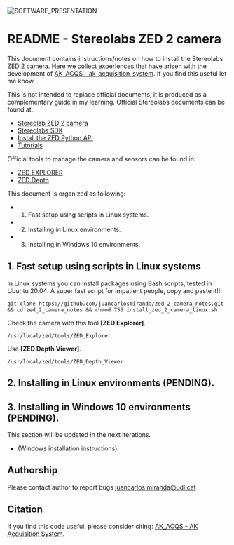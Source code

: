 ![SOFTWARE_PRESENTATION](https://github.com/GRAP-UdL-AT/ak_acquisition_system/tree/main/docs/zed_2_camera_notes/zed_2_presentation.png?raw=true)

# README - Stereolabs ZED 2 camera

This document contains instructions/notes on how to install the Stereolabs ZED 2 camera. Here we collect experiences
that have arisen with the development
of [AK_ACQS - ak_acquisition_system](https://github.com/GRAP-UdL-AT/ak_acquisition_system/). If you find this useful let
me know.

This is not intended to replace official documents, it is produced as a complementary guide in my learning. Official
Stereolabs documents can be found at:

* [Stereolab ZED 2 camera](https://www.stereolabs.com/zed-2/)
* [Stereolabs SDK](https://www.stereolabs.com/developers/release/)
* [Install the ZED Python API](https://www.stereolabs.com/docs/app-development/python/install/)
* [Tutorials](https://www.stereolabs.com/docs/tutorials/)

Official tools to manage the camera and sensors can be found in:

* [ZED EXPLORER](https://www.stereolabs.com/zed-2/)
* [ZED Depth](https://www.stereolabs.com/zed-2/)

This document is organized as following:

*
    1. Fast setup using scripts in Linux systems.
*
    2. Installing in Linux environments.
*
    3. Installing in Windows 10 environments.

## 1. Fast setup using scripts in Linux systems

In Linux systems you can install packages using Bash scripts, tested in Ubuntu 20.04. A super fast script for impatient
people, copy and paste it!!!

```
git clone https://github.com/juancarlosmiranda/zed_2_camera_notes.git && cd zed_2_camera_notes && chmod 755 install_zed_2_camera_linux.sh
```

Check the camera with this tool **[ZED Explorer]**.

```
/usr/local/zed/tools/ZED_Explorer
```

Use **[ZED Depth Viewer]**.

```
/usr/local/zed/tools/ZED_Depth_Viewer
```

## 2. Installing in Linux environments (PENDING).

## 3. Installing in Windows 10 environments (PENDING).

This section will be updated in the next iterations.

* (Windows installation instructions)

## Authorship

Please contact author to report bugs juancarlos.miranda@udl.cat

## Citation

If you find this code useful, please consider citing:
[AK_ACQS - AK Acquisition System](https://github.com/GRAP-UdL-AT/ak_acquisition_system).